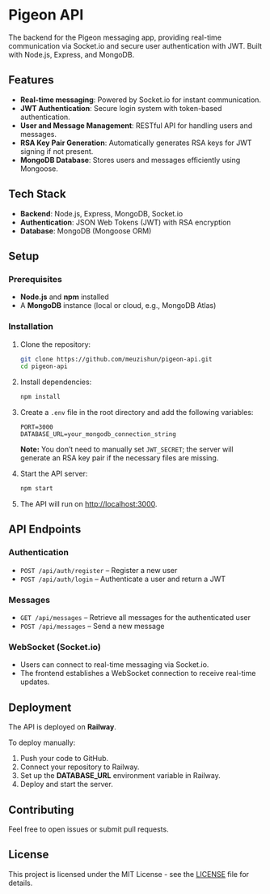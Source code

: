 # Pigeon API

The backend for the Pigeon messaging app, providing real-time communication via Socket.io and secure user authentication with JWT. Built with Node.js, Express, and MongoDB.

## Features

- **Real-time messaging**: Powered by Socket.io for instant communication.
- **JWT Authentication**: Secure login system with token-based authentication.
- **User and Message Management**: RESTful API for handling users and messages.
- **RSA Key Pair Generation**: Automatically generates RSA keys for JWT signing if not present.
- **MongoDB Database**: Stores users and messages efficiently using Mongoose.

## Tech Stack

- **Backend**: Node.js, Express, MongoDB, Socket.io
- **Authentication**: JSON Web Tokens (JWT) with RSA encryption
- **Database**: MongoDB (Mongoose ORM)

## Setup

### Prerequisites

- **Node.js** and **npm** installed
- A **MongoDB** instance (local or cloud, e.g., MongoDB Atlas)

### Installation

1. Clone the repository:

   ```bash
   git clone https://github.com/meuzishun/pigeon-api.git
   cd pigeon-api
   ```

2. Install dependencies:

   ```bash
   npm install
   ```

3. Create a `.env` file in the root directory and add the following variables:

   ```
   PORT=3000
   DATABASE_URL=your_mongodb_connection_string
   ```

   **Note:** You don’t need to manually set `JWT_SECRET`; the server will generate an RSA key pair if the necessary files are missing.

4. Start the API server:

   ```bash
   npm start
   ```

5. The API will run on [http://localhost:3000](http://localhost:3000).

## API Endpoints

### Authentication

- `POST /api/auth/register` – Register a new user
- `POST /api/auth/login` – Authenticate a user and return a JWT

### Messages

- `GET /api/messages` – Retrieve all messages for the authenticated user
- `POST /api/messages` – Send a new message

### WebSocket (Socket.io)

- Users can connect to real-time messaging via Socket.io.
- The frontend establishes a WebSocket connection to receive real-time updates.

## Deployment

The API is deployed on **Railway**.

To deploy manually:

1. Push your code to GitHub.
2. Connect your repository to Railway.
3. Set up the **DATABASE_URL** environment variable in Railway.
4. Deploy and start the server.

## Contributing

Feel free to open issues or submit pull requests.

## License

This project is licensed under the MIT License - see the [LICENSE](LICENSE) file for details.
